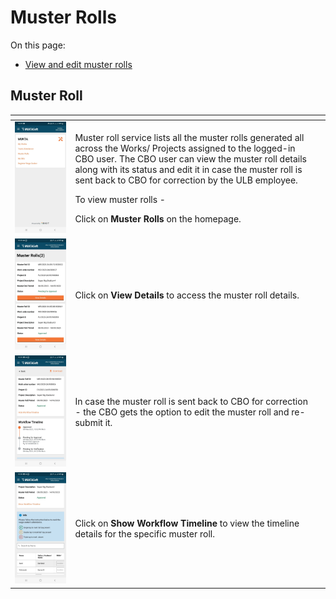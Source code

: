 # Muster Rolls

On this page:

* [View and edit muster rolls](muster-rolls.md#\_sragxiwui1hb)

## Muster Roll <a href="#_sragxiwui1hb" id="_sragxiwui1hb"></a>

<table data-card-size="large" data-view="cards"><thead><tr><th></th><th></th><th></th></tr></thead><tbody><tr><td><img src="../../../../../../.gitbook/assets/image (59) (1).png" alt=""></td><td><p>Muster roll service lists all the muster rolls generated all across the Works/ Projects assigned to the logged-in CBO user. The CBO user can view the muster roll details along with its status and edit it in case the muster roll is sent back to CBO for correction by the ULB employee.</p><p>To view muster rolls -</p><p>Click on <strong>Muster Rolls</strong> on the homepage.</p></td><td></td></tr><tr><td><img src="../../../../../../.gitbook/assets/image (56) (1).png" alt=""></td><td>Click on <strong>View Details</strong> to access the muster roll details.</td><td></td></tr><tr><td><img src="../../../../../../.gitbook/assets/image (58) (1).png" alt=""></td><td>In case the muster roll is sent back to CBO for correction - the CBO gets the option to edit the muster roll and re-submit it.</td><td></td></tr><tr><td><img src="../../../../../../.gitbook/assets/image (57) (1).png" alt=""></td><td>Click on <strong>Show Workflow Timeline</strong> to view the timeline details for the specific muster roll.</td><td></td></tr></tbody></table>

